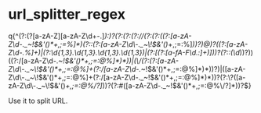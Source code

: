 # url_splitter_regex

q{^(?:(?<scheme>[a-zA-Z][a-zA-Z\d+-.]*):)?(?:(?:(?:\/\/(?:(?:((?:[a-zA-Z\d\-._~\!$&'()*+,;=%]*)(?::(?:[a-zA-Z\d\-._~\!$&'()*+,;=:%]*))?)@)?((?:[a-zA-Z\d\-.%]+)|(?:\d{1,3}\.\d{1,3}\.\d{1,3}\.\d{1,3})|(?:\[(?:[a-fA-F\d.:]+)\]))?(?::(\d*))?))((?:\/[a-zA-Z\d\-._~\!$&'()*+,;=:@%]*)*))|(\/(?:(?:[a-zA-Z\d\-._~\!$&'()*+,;=:@%]+(?:\/[a-zA-Z\d\-._~\!$&'()*+,;=:@%]*)*))?)|([a-zA-Z\d\-._~\!$&'()*+,;=:@%]+(?:\/[a-zA-Z\d\-._~\!$&'()*+,;=:@%]*)*))?(?:\?([a-zA-Z\d\-._~\!$&'()*+,;=:@%\/?]*))?(?:\#([a-zA-Z\d\-._~\!$&'()*+,;=:@%\/?]*))?$}
  
  Use it to split URL.
